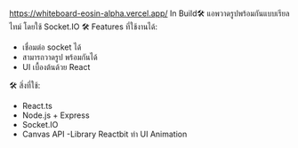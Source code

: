 https://whiteboard-eosin-alpha.vercel.app/
In Build🛠
แอพวาดรูปพร้อมกันแบบเรียลไทม์ โดยใช้ Socket.IO
🛠 Features ที่ใช้งานได้:
- เชื่อมต่อ socket ได้
- สามารถวาดรูป พร้อมกันได้
- UI เบื้องต้นด้วย React



🛠 สิ่งที่ใช้:
- React.ts
- Node.js + Express
- Socket.IO
- Canvas API
-Library Reactbit ทำ UI Animation

